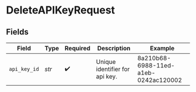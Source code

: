 # DeleteAPIKeyRequest


## Fields

| Field                                | Type                                 | Required                             | Description                          | Example                              |
| ------------------------------------ | ------------------------------------ | ------------------------------------ | ------------------------------------ | ------------------------------------ |
| `api_key_id`                         | *str*                                | :heavy_check_mark:                   | Unique identifier for api key.       | 8a210b68-6988-11ed-a1eb-0242ac120002 |